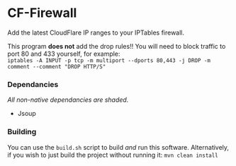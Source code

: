 # CF-Firewall

Add the latest CloudFlare IP ranges to your IPTables firewall.

This program <b>does not</b> add the drop rules!! You will need to block traffic to port 80 and 433 yourself, for example:<br>
`iptables -A INPUT -p tcp -m multiport --dports 80,443 -j DROP -m comment --comment "DROP HTTP/S"`

### Dependancies

<i>All non-native dependancies are shaded.</i>

* Jsoup

### Building

You can use the `build.sh` script to build <i>and</i> run this software. Alternatively, if you wish to just build the project without running it: `mvn clean install`
